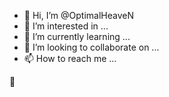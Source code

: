 - 👋 Hi, I’m @OptimalHeaveN
- 👀 I’m interested in ...
- 🌱 I’m currently learning ...
- 💞️ I’m looking to collaborate on ...
- 📫 How to reach me ...

<!---
OptimalHeaveN/OptimalHeaveN is a ✨ special ✨ repository because its `README.md` (this file) appears on your GitHub profile.
You can click the Preview link to take a look at your changes.
--->
🖤
